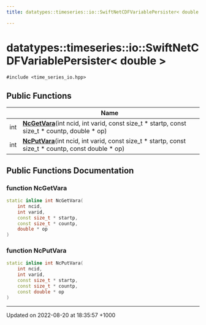 ```yaml
---
title: datatypes::timeseries::io::SwiftNetCDFVariablePersister< double >

---
```


# datatypes::timeseries::io::SwiftNetCDFVariablePersister< double >






`#include <time_series_io.hpp>`

## Public Functions

|                | Name           |
| -------------- | -------------- |
| int | **[NcGetVara](/cpp/Classes/classdatatypes_1_1timeseries_1_1io_1_1SwiftNetCDFVariablePersister_3_01double_01_4/#function-ncgetvara)**(int ncid, int varid, const size_t * startp, const size_t * countp, double * op) |
| int | **[NcPutVara](/cpp/Classes/classdatatypes_1_1timeseries_1_1io_1_1SwiftNetCDFVariablePersister_3_01double_01_4/#function-ncputvara)**(int ncid, int varid, const size_t * startp, const size_t * countp, const double * op) |

## Public Functions Documentation

### function NcGetVara

```cpp
static inline int NcGetVara(
    int ncid,
    int varid,
    const size_t * startp,
    const size_t * countp,
    double * op
)
```


### function NcPutVara

```cpp
static inline int NcPutVara(
    int ncid,
    int varid,
    const size_t * startp,
    const size_t * countp,
    const double * op
)
```


-------------------------------

Updated on 2022-08-20 at 18:35:57 +1000